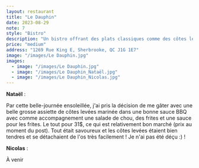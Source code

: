 ```yaml
---
layout: restaurant
title: "Le Dauphin"
date: 2023-08-29
note: 7
style: "Bistro"
description: "Un bistro offrant des plats classiques comme des côtes levées et des frites dans une ambiance chaleureuse"
price: "medium"
address: "1269 Rue King E, Sherbrooke, QC J1G 1E7"
image: "/images/Le Dauphin.jpg"
images:
  - image: "/images/Le Dauphin.jpg"
  - image: "/images/Le Dauphin_Nataël.jpg"
  - image: "/images/Le Dauphin_Nicolas.jpg"
---
```


**Nataël** :

Par cette belle-journée ensoleillée, j'ai pris la décision de me gâter avec une belle grosse assiette de côtes levées marinée dans une bonne sauce BBQ avec comme accompagnement une salade de chou, des frites et une sauce pour les frites. Le tout pour 31$, ce qui est relativement bon marché (prix au moment du post). Tout était savoureux et les côtes levées étaient bien tendres et se détachaient de l'os très facilement ! Je n'ai pas été déçu :) !

**Nicolas** :

À venir 